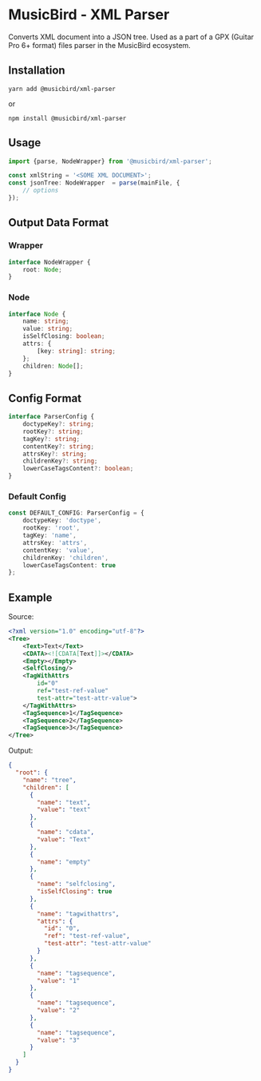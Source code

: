 # MusicBird - XML Parser

Converts XML document into a JSON tree.
Used as a part of a GPX (Guitar Pro 6+ format) files parser in the MusicBird ecosystem.

## Installation
```
yarn add @musicbird/xml-parser
``` 
or 
```
npm install @musicbird/xml-parser
```

## Usage

```ts
import {parse, NodeWrapper} from '@musicbird/xml-parser';

const xmlString = '<SOME XML DOCUMENT>';
const jsonTree: NodeWrapper  = parse(mainFile, { 
    // options 
});
```

## Output Data Format
### Wrapper
```ts
interface NodeWrapper {
    root: Node;
}
```
### Node
```ts
interface Node {
    name: string;
    value: string;
    isSelfClosing: boolean;
    attrs: {
        [key: string]: string;
    };
    children: Node[];
}
```

## Config Format

```ts
interface ParserConfig {
    doctypeKey?: string; 
    rootKey?: string;
    tagKey?: string; 
    contentKey?: string;
    attrsKey?: string;
    childrenKey?: string; 
    lowerCaseTagsContent?: boolean;
}
```

### Default Config
```ts
const DEFAULT_CONFIG: ParserConfig = {
    doctypeKey: 'doctype',
    rootKey: 'root',
    tagKey: 'name',
    attrsKey: 'attrs',
    contentKey: 'value',
    childrenKey: 'children',
    lowerCaseTagsContent: true
};
```

## Example
Source:
```xml
<?xml version="1.0" encoding="utf-8"?>
<Tree>
    <Text>Text</Text>
    <CDATA><![CDATA[Text]]></CDATA>
    <Empty></Empty>
    <SelfClosing/>
    <TagWithAttrs
        id="0"
        ref="test-ref-value"
        test-attr="test-attr-value">
    </TagWithAttrs>
    <TagSequence>1</TagSequence>
    <TagSequence>2</TagSequence>
    <TagSequence>3</TagSequence>
</Tree>
```
Output:
```json
{
  "root": {
    "name": "tree",
    "children": [
      {
        "name": "text",
        "value": "text"
      },
      {
        "name": "cdata",
        "value": "Text"
      },
      {
        "name": "empty"
      },
      {
        "name": "selfclosing",
        "isSelfClosing": true
      },
      {
        "name": "tagwithattrs",
        "attrs": {
          "id": "0",
          "ref": "test-ref-value",
          "test-attr": "test-attr-value"
        }
      },
      {
        "name": "tagsequence",
        "value": "1"
      },
      {
        "name": "tagsequence",
        "value": "2"
      },
      {
        "name": "tagsequence",
        "value": "3"
      }
    ]
  }
}
```